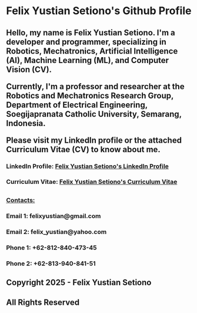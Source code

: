 <p><h2></h2></p>

<h1> Felix Yustian Setiono's Github Profile </h1>

<h2> 
<p> Hello, my name is Felix Yustian Setiono. I'm a developer and programmer, specializing in Robotics, Mechatronics, Artificial Intelligence (AI), Machine Learning (ML), and Computer Vision (CV). </p>
<p> Currently, I'm a professor and researcher at the Robotics and Mechatronics Research Group, Department of Electrical Engineering, Soegijapranata Catholic University, Semarang, Indonesia. </p>
<p> Please visit my LinkedIn profile or the attached Curriculum Vitae (CV) to know about me. </p>
</h2>

<p></p>
<p></p>

<p><h3> LinkedIn Profile: <a href="https://linkedin.com/felixsetiono"> Felix Yustian Setiono's LinkedIn Profile </a></h3></p>

<p><h3> Curriculum Vitae: <a href="https://drive.google.com/file/d/1IdpEMnRDKiY3RmneEeV_z_VUJWrOsvfk/view?usp=sharing"> Felix Yustian Setiono's Curriculum Vitae </a></h3></p>

<p><h2></h2></p>

<p><h3><u> Contacts: </u></h3></p>
<p><h3> Email 1: felixyustian@gmail.com </h3></p>
<p><h3> Email 2: felix_yustian@yahoo.com </h3></p>
<p></p>
<p><h3> Phone 1: +62-812-840-473-45 </h3></p>
<p><h3> Phone 2: +62-813-940-841-51 </h3></p>

<p><h2></h2></p>

<p><h2> Copyright 2025 - Felix Yustian Setiono </h2></p>
<p><h2> All Rights Reserved </h2></p>
<p><h2></h2></p>
